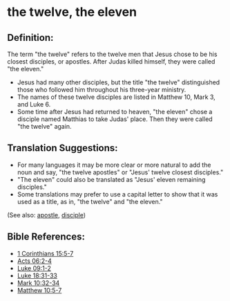 # the twelve, the eleven #

## Definition: ##

The term "the twelve" refers to the twelve men that Jesus chose to be his closest disciples, or apostles. After Judas killed himself, they were called "the eleven."

* Jesus had many other disciples, but the title "the twelve" distinguished those who followed him throughout his three-year ministry.
* The names of these twelve disciples are listed in Matthew 10, Mark 3, and Luke 6.
* Some time after Jesus had returned to heaven, "the eleven" chose a disciple named Matthias to take Judas' place. Then they were called "the twelve" again.

## Translation Suggestions: ##

* For many languages it may be more clear or more natural to add the noun and say, "the twelve apostles" or "Jesus' twelve closest disciples."
* "The eleven" could also be translated as "Jesus' eleven remaining disciples."
* Some translations may prefer to use a capital letter to show that it was used as a title, as in, "the twelve" and "the eleven."

(See also: [apostle](../kt/apostle.md), [disciple](../kt/disciple.md))

## Bible References: ##

* [1 Corinthians 15:5-7](en/tn/1co/help/15/05)
* [Acts 06:2-4](en/tn/act/help/06/02)
* [Luke 09:1-2](en/tn/luk/help/09/01)
* [Luke 18:31-33](en/tn/luk/help/18/31)
* [Mark 10:32-34](en/tn/mrk/help/10/32)
* [Matthew 10:5-7](en/tn/mat/help/10/05)